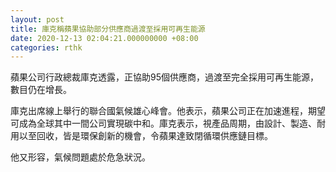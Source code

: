 ```yaml
---
layout: post
title: 庫克稱蘋果協助部分供應商過渡至採用可再生能源
date: 2020-12-13 02:04:21.000000000 +08:00
categories: rthk
---
```


蘋果公司行政總裁庫克透露，正協助95個供應商，過渡至完全採用可再生能源，數目仍在增長。

庫克出席線上舉行的聯合國氣候雄心峰會。他表示，蘋果公司正在加速進程，期望可成為全球其中一間公司實現碳中和。庫克表示，視產品周期，由設計、製造、耐用以至回收，皆是環保創新的機會，令蘋果達致閉循環供應鏈目標。

他又形容，氣候問題處於危急狀況。

